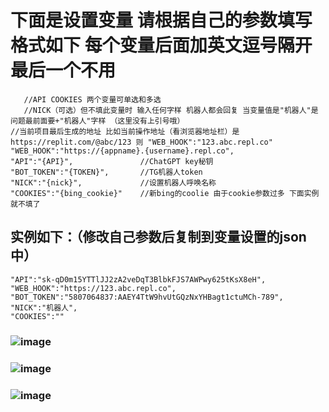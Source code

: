 # 下面是设置变量 请根据自己的参数填写  格式如下 每个变量后面加英文逗号隔开 最后一个不用
````
   //API COOKIES 两个变量可单选和多选  
   //NICK（可选）但不填此变量时 输入任何字样 机器人都会回复 当变量值是"机器人"是 问题最前面要+"机器人"字样 （这里没有上引号哦）
//当前项目最后生成的地址 比如当前操作地址（看浏览器地址栏）是 https://replit.com/@abc/123 则 "WEB_HOOK":"123.abc.repl.co"
"WEB_HOOK":"https://{appname}.{username}.repl.co",
"API":"{API}",               //ChatGPT key秘钥
"BOT_TOKEN":"{TOKEN}",       //TG机器人token
"NICK":"{nick}",             //设置机器人呼唤名称 
"COOKIES":"{bing_cookie}"    //新bing的coolie 由于cookie参数过多 下面实例就不填了 
````
##       实例如下：（修改自己参数后复制到变量设置的json中）
````
"API":"sk-qD0m15YTTlJJ2zA2veDqT3BlbkFJS7AWPwy625tKsX8eH",
"WEB_HOOK":"https://123.abc.repl.co",
"BOT_TOKEN":"5807064837:AAEY4TtW9hvUtGQzNxYHBagt1ctuMCh-789",
"NICK":"机器人",
"COOKIES":""
````
###
### ![image](https://user-images.githubusercontent.com/128985777/229416702-6cbeaf5c-d692-4ef6-9c7c-46ff7700300e.png)
### ![image](https://user-images.githubusercontent.com/128985777/229416720-990028d7-6249-43c7-b203-521636b2bb89.png)
### ![image](https://user-images.githubusercontent.com/128985777/229418224-9975e16c-0b99-4902-8e0d-421bdbfc604f.png)

